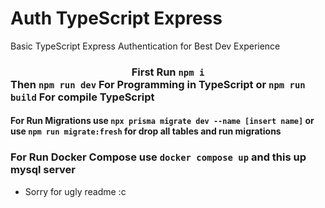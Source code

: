 # Auth TypeScript Express
Basic TypeScript Express Authentication for Best Dev Experience 

### <center> First Run `npm i` </center> Then `npm run dev` For Programming in TypeScript or `npm run build` For compile TypeScript

#### For Run Migrations use `npx prisma migrate dev --name [insert name]` or use `npm run migrate:fresh` for drop all tables and run migrations

### For Run Docker Compose use `docker compose up` and this up mysql server

- Sorry for ugly readme :c
